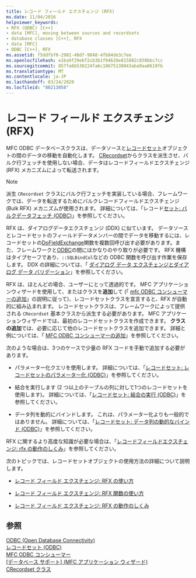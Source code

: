 ```yaml
---
title: レコード フィールド エクスチェンジ (RFX)
ms.date: 11/04/2016
helpviewer_keywords:
- RFX (ODBC) [C++]
- data [MFC], moving between sources and recordsets
- database classes [C++], RFX
- data [MFC]
- ODBC [C++], RFX
ms.assetid: f5ddfbf0-2901-48d7-9848-4fb84de3c7ee
ms.openlocfilehash: e1ba9f29ebf2cb3b1f94620e815882c850bbc7cc
ms.sourcegitcommit: 857fa6b530224fa6c18675138043aba9aa0619fb
ms.translationtype: MT
ms.contentlocale: ja-JP
ms.lasthandoff: 03/24/2020
ms.locfileid: "80213058"
---
```

# <a name="record-field-exchange-rfx"></a>レコード フィールド エクスチェンジ (RFX)

MFC ODBC データベースクラスは、データソースと[レコードセット](../../data/odbc/recordset-odbc.md)オブジェクトの間のデータの移動を自動化します。 [CRecordset](../../mfc/reference/crecordset-class.md)からクラスを派生させ、バルク行フェッチを使用しない場合、データはレコードフィールドエクスチェンジ (RFX) メカニズムによって転送されます。

> [!NOTE]
>  派生 `CRecordset` クラスにバルク行フェッチを実装している場合、フレームワークでは、データを転送するためにバルクレコードフィールドエクスチェンジ (Bulk RFX) メカニズムが使用されます。 詳細については、「レコード[セット: バルクデータフェッチ (ODBC)](../../data/odbc/recordset-fetching-records-in-bulk-odbc.md)」を参照してください。

RFX は、ダイアログデータエクスチェンジ (DDX) に似ています。 データソースとレコードセットのフィールドデータメンバーの間でデータを移動するには、レコードセットの[DoFieldExchange](../../mfc/reference/crecordset-class.md#dofieldexchange)関数を複数回呼び出す必要があります。また、フレームワークと[ODBC](../../data/odbc/odbc-basics.md)の間にはかなりのやり取りが必要です。 RFX 機構はタイプセーフであり、`::SQLBindCol`などの ODBC 関数を呼び出す作業を保存します。 DDX の詳細については、「 [ダイアログ データ エクスチェンジとダイアログ データ バリデーション](../../mfc/dialog-data-exchange-and-validation.md)」を参照してください。

RFX は、ほとんどの場合、ユーザーにとって透過的です。 MFC アプリケーションウィザードを使用して、またはクラスを**追加**して (「 [mfc ODBC コンシューマーの追加](../../mfc/reference/adding-an-mfc-odbc-consumer.md)」の説明に従って)、レコードセットクラスを宣言すると、RFX が自動的に組み込まれます。 レコードセットクラスは、フレームワークによって提供される `CRecordset` 基本クラスから派生する必要があります。 MFC アプリケーションウィザードでは、最初のレコードセットクラスを作成できます。 **クラスの追加**では、必要に応じて他のレコードセットクラスを追加できます。 詳細と例については、「 [MFC ODBC コンシューマーの追加](../../mfc/reference/adding-an-mfc-odbc-consumer.md)」を参照してください。

次のような場合は、3つのケースで少量の RFX コードを手動で追加する必要があります。

- パラメーター化クエリを使用します。 詳細については、「[レコードセット: レコードセットのパラメーター化 (ODBC)](../../data/odbc/recordset-parameterizing-a-recordset-odbc.md)」を参照してください。

- 結合を実行します (2 つ以上のテーブルの列に対して1つのレコードセットを使用します)。 詳細については、「[レコードセット: 結合の実行 (ODBC)](../../data/odbc/recordset-performing-a-join-odbc.md)」を参照してください。

- データ列を動的にバインドします。 これは、パラメーター化よりも一般的ではありません。 詳細については、「[レコードセット: データ列の動的なバインド (ODBC)](../../data/odbc/recordset-dynamically-binding-data-columns-odbc.md)」を参照してください。

RFX に関するより高度な知識が必要な場合は、「[レコードフィールドエクスチェンジ: rfx の動作のしくみ](../../data/odbc/record-field-exchange-how-rfx-works.md)」を参照してください。

次のトピックでは、レコードセットオブジェクトの使用方法の詳細について説明します。

- [レコード フィールド エクスチェンジ: RFX の使い方](../../data/odbc/record-field-exchange-using-rfx.md)

- [レコード フィールド エクスチェンジ: RFX 関数の使い方](../../data/odbc/record-field-exchange-using-the-rfx-functions.md)

- [レコード フィールド エクスチェンジ: RFX の動作のしくみ](../../data/odbc/record-field-exchange-how-rfx-works.md)

## <a name="see-also"></a>参照

[ODBC (Open Database Connectivity)](../../data/odbc/open-database-connectivity-odbc.md)<br/>
[レコードセット (ODBC)](../../data/odbc/recordset-odbc.md)<br/>
[MFC ODBC コンシューマー](../../mfc/reference/adding-an-mfc-odbc-consumer.md)<br/>
[[データベース サポート] (MFC アプリケーション ウィザード)](../../mfc/reference/database-support-mfc-application-wizard.md)<br/>
[CRecordset クラス](../../mfc/reference/crecordset-class.md)
